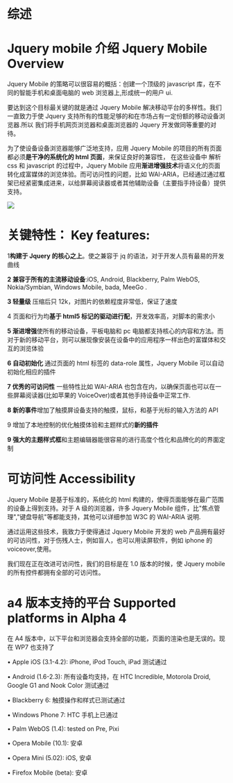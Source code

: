 # 综述

# Jquery mobile 介绍 Jquery Mobile Overview

Jquery Mobile 的策略可以很容易的概括：创建一个顶级的 javascript 库，在不同的智能手机和桌面电脑的 web 浏览器上,形成统一的用户 ui.

要达到这个目标最关键的就是通过 Jquery Mobile 解决移动平台的多样性。我们一直致力于使 Jquery 支持所有的性能足够的和在市场占有一定份额的移动设备浏览器.所以 我们将手机网页浏览器和桌面浏览器的 Jquery 开发做同等重要的对待。

为了使设备设备浏览器能够广泛地支持，应用 Jquery Mobile 的项目的所有页面都必须**是干净的系统化的 html 页面**，来保证良好的兼容性， 在这些设备中 解析 css 和 javascript 的过程中，Jquery Mobile 应用**渐进增强技术**将语义化的页面转化成富媒体的浏览体验。而可访问性的问题，比如 WAI-ARIA，已经通过通过框架已经紧密集成进来，以给屏幕阅读器或者其他辅助设备（主要指手持设备）提供支持。

![](img/ipad-palm.jpg)

# 关键特性： Key features:

1**构建于 Jquery 的核心之上**。使之兼容于 jq 的语法，对于开发人员有最易的开发曲线

**2 兼容于所有的主流移动设备**:iOS, Android, Blackberry, Palm WebOS, Nokia/Symbian, Windows Mobile, bada, MeeGo .

**3 轻量级** 压缩后只 12k，对图片的依赖程度非常低，保证了速度

4 页面和行为均**基于 html5 标记的驱动进行配**，开发效率高，对脚本的需求小

**5 渐进增强**使所有的移动设备，平板电脑和 pc 电脑都支持核心的内容和方法。而对于新的移动平台，则可以展现像安装在设备中的应用程序一样出色的富媒体和交互的浏览体验

**6 自动初始化** 通过页面的 html 标签的 data-role 属性，Jquery Mobile 可以自动初始化相应的插件

**7 优秀的可访问性** 一些特性比如 WAI-ARIA 也包含在内，以确保页面也可以在一些屏幕阅读器(比如苹果的 VoiceOver)或者其他手持设备中正常工作.

**8 新的事件**增加了触摸屏设备支持的触摸，鼠标，和基于光标的输入方法的 API

9 增加了本地控制的优化触摸体验和主题样式的**新的插件**

**9 强大的主题样式框**和主题编辑器能很容易的进行高度个性化和品牌化的的界面定制

# 可访问性 Accessibility

Jquery Mobile 是基于标准的，系统化的 html 构建的，使得页面能够在最广范围的设备上得到支持。对于 A 级的浏览器，许多 Jquery Mobile 组件，比"焦点管理","键盘导航"等都能支持，其他可以详细参加 W3C 的 WAI-ARIA 说明.

通过运用这些技术，我致力于使得通过 Jquery Mobile 开发的 web 产品拥有最好的可访问性，对于伤残人士，例如盲人，也可以用读屏软件，例如 iphone 的 voiceover,使用。

我们现在正在改进可访问性，我们的目标是在 1.0 版本的时候，使 Jquery mobile 的所有控件都拥有全部的可访问性。

# a4 版本支持的平台 Supported platforms in Alpha 4

在 A4 版本中，以下平台和浏览器会支持全部的功能，页面的渲染也是无误的。现在 WP7 也支持了

• Apple iOS (3.1-4.2): iPhone, iPod Touch, iPad 测试通过

• Android (1.6-2.3): 所有设备均支持，在 HTC Incredible, Motorola Droid, Google G1 and Nook Color 测试通过

• Blackberry 6: 触摸操作和样式已测试通过

• Windows Phone 7: HTC 手机上已通过

• Palm WebOS (1.4): tested on Pre, Pixi

• Opera Mobile (10.1): 安卓

• Opera Mini (5.02): iOS, 安卓

• Firefox Mobile (beta): 安卓